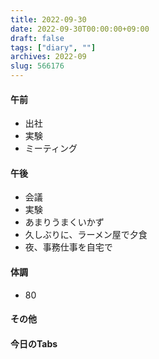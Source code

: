```yaml
---
title: 2022-09-30
date: 2022-09-30T00:00:00+09:00
draft: false
tags: ["diary", ""]
archives: 2022-09
slug: 566176
---
```

#### 午前
- 出社
- 実験
- ミーティング
#### 午後
- 会議
- 実験
- あまりうまくいかず
- 久しぶりに、ラーメン屋で夕食
- 夜、事務仕事を自宅で
#### 体調
- 80
#### その他
#### 今日のTabs